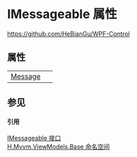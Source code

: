 # IMessageable 属性
https://github.com/HeBianGu/WPF-Control



## 属性
<table>
<tr>
<td><a href="b121de6b-89aa-0ada-c30a-bf4e1ceec97a">Message</a></td>
<td> </td></tr>
</table>

## 参见


#### 引用
<a href="c6e1a727-94cb-8262-900d-44c9823e7798">IMessageable 接口</a>  
<a href="1a39445a-2086-c1ca-7c41-28cbba243517">H.Mvvm.ViewModels.Base 命名空间</a>  
